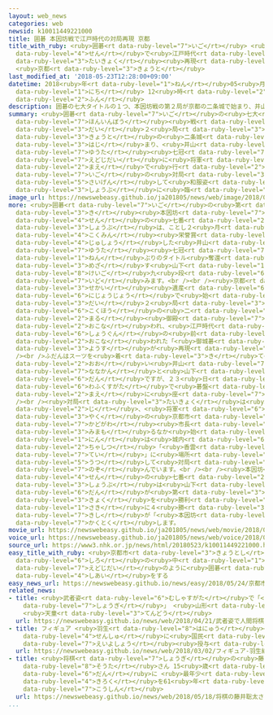 ```yaml
---
layout: web_news
categories: web
newsid: k10011449221000
title: 囲碁 本因坊戦で江戸時代の対局再現 京都
title_with_ruby: <ruby>囲碁<rt data-ruby-level="7">いご</rt></ruby> <ruby>本因坊<rt data-ruby-level="7">ほんいんぼう</rt></ruby><ruby>戦<rt
  data-ruby-level="4">せん</rt></ruby>で<ruby>江戸時代<rt data-ruby-level="7">えどじだい</rt></ruby>の<ruby>対局<rt
  data-ruby-level="3">たいきょく</rt></ruby><ruby>再現<rt data-ruby-level="5">さいげん</rt></ruby>
  <ruby>京都<rt data-ruby-level="3">きょうと</rt></ruby>
last_modified_at: '2018-05-23T12:28:00+09:00'
datetime: 2018<ruby>年<rt data-ruby-level="1">ねん</rt></ruby>05<ruby>月<rt data-ruby-level="1">がつ</rt></ruby>23<ruby>日<rt
  data-ruby-level="1">にち</rt></ruby> 12<ruby>時<rt data-ruby-level="2">じ</rt></ruby>28<ruby>分<rt
  data-ruby-level="2">ふん</rt></ruby>
description: 囲碁の七大タイトルの１つ、本因坊戦の第２局が京都の二条城で始まり、井山裕太七冠らが、江戸時代に将軍の前で行われた囲碁の対局を再現して和服姿で勝負に臨みました。
summary: <ruby>囲碁<rt data-ruby-level="7">いご</rt></ruby>の<ruby>七大<rt data-ruby-level="1">ななだい</rt></ruby>タイトルの１つ、<ruby>本因坊<rt
  data-ruby-level="7">ほんいんぼう</rt></ruby><ruby>戦<rt data-ruby-level="4">せん</rt></ruby>の<ruby>第<rt
  data-ruby-level="3">だい</rt></ruby>２<ruby>局<rt data-ruby-level="3">きょく</rt></ruby>が<ruby>京都<rt
  data-ruby-level="3">きょうと</rt></ruby>の<ruby>二条城<rt data-ruby-level="6">にじょうじょう</rt></ruby>で<ruby>始<rt
  data-ruby-level="3">はじ</rt></ruby>まり、<ruby>井山<rt data-ruby-level="7">いやま</rt></ruby><ruby>裕太<rt
  data-ruby-level="7">ゆうた</rt></ruby><ruby>七冠<rt data-ruby-level="7">ななかん</rt></ruby>らが、<ruby>江戸時代<rt
  data-ruby-level="7">えどじだい</rt></ruby>に<ruby>将軍<rt data-ruby-level="6">しょうぐん</rt></ruby>の<ruby>前<rt
  data-ruby-level="2">まえ</rt></ruby>で<ruby>行<rt data-ruby-level="2">おこな</rt></ruby>われた<ruby>囲碁<rt
  data-ruby-level="7">いご</rt></ruby>の<ruby>対局<rt data-ruby-level="3">たいきょく</rt></ruby>を<ruby>再現<rt
  data-ruby-level="5">さいげん</rt></ruby>して<ruby>和服姿<rt data-ruby-level="6">わふくすがた</rt></ruby>で<ruby>勝負<rt
  data-ruby-level="3">しょうぶ</rt></ruby>に<ruby>臨<rt data-ruby-level="7">のぞ</rt></ruby>みました。
image_url: https://newswebeasy.github.io/ja201805/news/web/image/2018/05/23/K10011449221_1805231226_1805231228_01_02.jpg
more: <ruby>囲碁<rt data-ruby-level="7">いご</rt></ruby>の<ruby>第<rt data-ruby-level="3">だい</rt></ruby>７３<ruby>期<rt
  data-ruby-level="3">き</rt></ruby><ruby>本因坊<rt data-ruby-level="7">ほんいんぼう</rt></ruby><ruby>戦<rt
  data-ruby-level="4">せん</rt></ruby>の<ruby>七番<rt data-ruby-level="2">ななばん</rt></ruby><ruby>勝負<rt
  data-ruby-level="3">しょうぶ</rt></ruby>は、ことし２<ruby>月<rt data-ruby-level="1">がつ</rt></ruby>に<ruby>国民<rt
  data-ruby-level="4">こくみん</rt></ruby><ruby>栄誉賞<rt data-ruby-level="7">えいよしょう</rt></ruby>を<ruby>受賞<rt
  data-ruby-level="4">じゅしょう</rt></ruby>した<ruby>井山<rt data-ruby-level="7">いやま</rt></ruby><ruby>裕太<rt
  data-ruby-level="7">ゆうた</rt></ruby><ruby>七冠<rt data-ruby-level="7">ななかん</rt></ruby>に、７<ruby>年<rt
  data-ruby-level="1">ねん</rt></ruby>ぶりのタイトル<ruby>奪還<rt data-ruby-level="7">だっかん</rt></ruby>を<ruby>目指<rt
  data-ruby-level="3">めざ</rt></ruby>す<ruby>山下<rt data-ruby-level="1">やました</rt></ruby><ruby>敬吾<rt
  data-ruby-level="8">けいご</rt></ruby>九<ruby>段<rt data-ruby-level="6">だん</rt></ruby>が<ruby>挑<rt
  data-ruby-level="7">いど</rt></ruby>みます。<br /><br /><ruby>京都<rt data-ruby-level="3">きょうと</rt></ruby>の<ruby>世界<rt
  data-ruby-level="3">せかい</rt></ruby><ruby>遺産<rt data-ruby-level="6">いさん</rt></ruby>、<ruby>二条城<rt
  data-ruby-level="6">にじょうじょう</rt></ruby>で<ruby>始<rt data-ruby-level="3">はじ</rt></ruby>まった<ruby>第<rt
  data-ruby-level="3">だい</rt></ruby>２<ruby>局<rt data-ruby-level="3">きょく</rt></ruby>は<ruby>国宝<rt
  data-ruby-level="6">こくほう</rt></ruby>の<ruby>二<rt data-ruby-level="2">に</rt></ruby>の<ruby>丸<rt
  data-ruby-level="2">まる</rt></ruby><ruby>御殿<rt data-ruby-level="7">ごてん</rt></ruby>で<ruby>行<rt
  data-ruby-level="2">おこな</rt></ruby>われ、<ruby>江戸時代<rt data-ruby-level="7">えどじだい</rt></ruby>に<ruby>将軍<rt
  data-ruby-level="6">しょうぐん</rt></ruby>の<ruby>前<rt data-ruby-level="2">まえ</rt></ruby>で<ruby>行<rt
  data-ruby-level="2">おこな</rt></ruby>われた「<ruby>御城碁<rt data-ruby-level="8">おしろご</rt></ruby>」（おしろご）の<ruby>様子<rt
  data-ruby-level="3">ようす</rt></ruby>が<ruby>再現<rt data-ruby-level="5">さいげん</rt></ruby>されました。<br
  /><br />ふだんはスーツを<ruby>着<rt data-ruby-level="3">き</rt></ruby>て<ruby>対局<rt data-ruby-level="3">たいきょく</rt></ruby>することが<ruby>多<rt
  data-ruby-level="2">おお</rt></ruby>い<ruby>井山<rt data-ruby-level="7">いやま</rt></ruby><ruby>七冠<rt
  data-ruby-level="7">ななかん</rt></ruby>と<ruby>山下<rt data-ruby-level="1">やました</rt></ruby>九<ruby>段<rt
  data-ruby-level="6">だん</rt></ruby>ですが、２３<ruby>日<rt data-ruby-level="1">にち</rt></ruby>はいずれも<ruby>和服姿<rt
  data-ruby-level="6">わふくすがた</rt></ruby>で<ruby>碁盤<rt data-ruby-level="7">ごばん</rt></ruby>の<ruby>前<rt
  data-ruby-level="2">まえ</rt></ruby>に<ruby>座<rt data-ruby-level="7">すわ</rt></ruby>りました。<br
  /><br /><ruby>対局<rt data-ruby-level="3">たいきょく</rt></ruby>は<ruby>午前<rt data-ruby-level="2">ごぜん</rt></ruby>９<ruby>時<rt
  data-ruby-level="2">じ</rt></ruby>、<ruby>将軍<rt data-ruby-level="6">しょうぐん</rt></ruby><ruby>役<rt
  data-ruby-level="3">やく</rt></ruby>の<ruby>京都市<rt data-ruby-level="3">きょうとし</rt></ruby>の<ruby>門川<rt
  data-ruby-level="7">かどがわ</rt></ruby><ruby>市長<rt data-ruby-level="2">しちょう</rt></ruby>が<ruby>見守<rt
  data-ruby-level="3">みまも</rt></ruby>るなか<ruby>始<rt data-ruby-level="3">はじ</rt></ruby>まり、このあと２<ruby>人<rt
  data-ruby-level="1">にん</rt></ruby>は<ruby>城内<rt data-ruby-level="6">じょうない</rt></ruby>の<ruby>茶室<rt
  data-ruby-level="2">ちゃしつ</rt></ruby>「<ruby>香雲<rt data-ruby-level="7">こううん</rt></ruby><ruby>亭<rt
  data-ruby-level="7">てい</rt></ruby>」に<ruby>場所<rt data-ruby-level="3">ばしょ</rt></ruby>を<ruby>移<rt
  data-ruby-level="5">うつ</rt></ruby>して<ruby>対局<rt data-ruby-level="3">たいきょく</rt></ruby>に<ruby>臨<rt
  data-ruby-level="7">のぞ</rt></ruby>んでいます。<br /><br /><ruby>本因坊<rt data-ruby-level="7">ほんいんぼう</rt></ruby><ruby>戦<rt
  data-ruby-level="4">せん</rt></ruby>の<ruby>七番<rt data-ruby-level="2">ななばん</rt></ruby><ruby>勝負<rt
  data-ruby-level="3">しょうぶ</rt></ruby>は<ruby>山下<rt data-ruby-level="1">やました</rt></ruby>九<ruby>段<rt
  data-ruby-level="6">だん</rt></ruby>が<ruby>第<rt data-ruby-level="3">だい</rt></ruby>１<ruby>局<rt
  data-ruby-level="3">きょく</rt></ruby>を<ruby>勝利<rt data-ruby-level="4">しょうり</rt></ruby>していて、<ruby>先<rt
  data-ruby-level="1">さき</rt></ruby>に４<ruby>勝<rt data-ruby-level="3">しょう</rt></ruby>した<ruby>棋士<rt
  data-ruby-level="7">きし</rt></ruby>が「<ruby>本因坊<rt data-ruby-level="7">ほんいんぼう</rt></ruby>」のタイトルを<ruby>獲得<rt
  data-ruby-level="7">かくとく</rt></ruby>します。
movie_url: https://newswebeasy.github.io/ja201805/news/web/movie/2018/05/23/k10011449221_201805231715_201805231809.mp4
voice_url: https://newswebeasy.github.io/ja201805/news/web/voice/2018/05/23/k10011449221_201805231715_201805231809.mp3
source_url: https://www3.nhk.or.jp/news/html/20180523/k10011449221000.html
easy_title_with_ruby: <ruby>京都市<rt data-ruby-level="3">きょうとし</rt></ruby> <ruby>城<rt
  data-ruby-level="6">しろ</rt></ruby>の<ruby>中<rt data-ruby-level="1">なか</rt></ruby>で<ruby>江戸時代<rt
  data-ruby-level="7">えどじだい</rt></ruby>のように<ruby>囲碁<rt data-ruby-level="7">いご</rt></ruby>の<ruby>試合<rt
  data-ruby-level="4">しあい</rt></ruby>をする
easy_news_url: https://newswebeasy.github.io/news/easy/2018/05/24/京都市-城の中で江戸時代のように囲碁の試合をする
related_news:
- title: <ruby>武者姿<rt data-ruby-level="6">むしゃすがた</rt></ruby>で「<ruby>人間<rt data-ruby-level="2">にんげん</rt></ruby><ruby>将棋<rt
    data-ruby-level="7">しょうぎ</rt></ruby>」 <ruby>山形<rt data-ruby-level="2">やまがた</rt></ruby>
    <ruby>天童<rt data-ruby-level="3">てんどう</rt></ruby>
  url: https://newswebeasy.github.io/news/web/2018/04/21/武者姿で人間将棋-山形-天童
- title: フィギュア <ruby>羽生<rt data-ruby-level="8">はにゅう</rt></ruby><ruby>結弦<rt data-ruby-level="7">ゆづる</rt></ruby><ruby>選手<rt
    data-ruby-level="4">せんしゅ</rt></ruby>に<ruby>国民<rt data-ruby-level="4">こくみん</rt></ruby><ruby>栄誉賞<rt
    data-ruby-level="7">えいよしょう</rt></ruby><ruby>授与<rt data-ruby-level="7">じゅよ</rt></ruby>へ
  url: https://newswebeasy.github.io/news/web/2018/03/02/フィギュア-羽生結弦選手に国民栄誉賞授与へ
- title: <ruby>将棋<rt data-ruby-level="7">しょうぎ</rt></ruby>の<ruby>藤井<rt data-ruby-level="7">ふじい</rt></ruby><ruby>聡太<rt
    data-ruby-level="8">そうた</rt></ruby>さん 15<ruby>歳<rt data-ruby-level="7">さい</rt></ruby>で七<ruby>段<rt
    data-ruby-level="6">だん</rt></ruby>に <ruby>最年少<rt data-ruby-level="4">さいねんしょう</rt></ruby><ruby>記録<rt
    data-ruby-level="4">きろく</rt></ruby>を61<ruby>年<rt data-ruby-level="1">ねん</rt></ruby>ぶり<ruby>更新<rt
    data-ruby-level="7">こうしん</rt></ruby>
  url: https://newswebeasy.github.io/news/web/2018/05/18/将棋の藤井聡太さん-15歳で七段に-最年少記録を61年ぶり更新
...
```

